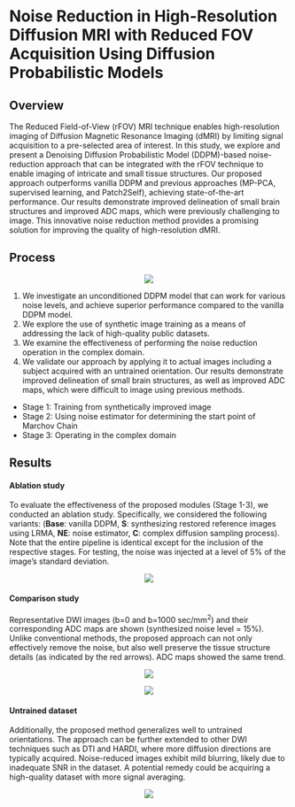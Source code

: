 # Noise Reduction in High-Resolution Diffusion MRI with Reduced FOV Acquisition Using Diffusion Probabilistic Models

## Overview
The Reduced Field-of-View (rFOV) MRI technique enables high-resolution imaging of Diffusion Magnetic Resonance Imaging (dMRI) by limiting signal acquisition to a pre-selected area of interest. In this study, we explore and present a Denoising Diffusion Probabilistic Model
(DDPM)-based noise-reduction approach that can be integrated with the rFOV technique to enable imaging of intricate and small tissue structures. Our proposed approach outperforms vanilla DDPM and previous approaches (MP-PCA, supervised learning, and Patch2Self), achieving state-of-the-art performance. Our results demonstrate improved delineation
of small brain structures and improved ADC maps, which were previously challenging to image. This innovative noise reduction method provides a promising solution for improving the quality of high-resolution dMRI.

## Process
<p align="center">
  <img src="https://i.ibb.co/TM5py0B/Fig1.png" />
</p>

1. We investigate an unconditioned DDPM model that can work for various
noise levels, and achieve superior performance compared to the vanilla
DDPM model.
2. We explore the use of synthetic image training as a means of addressing the
lack of high-quality public datasets.
3. We examine the effectiveness of performing the noise reduction operation in
the complex domain.
4. We validate our approach by applying it to actual images including a subject
acquired with an untrained orientation. Our results demonstrate improved
delineation of small brain structures, as well as improved ADC maps, which
were difficult to image using previous methods.

* Stage 1: Training from synthetically improved image
* Stage 2: Using noise estimator for determining the start point of Marchov Chain
* Stage 3: Operating in the complex domain

## Results
#### Ablation study
To evaluate the effectiveness of the proposed modules (Stage 1-3), we conducted an ablation study. Specifically, we considered the following variants: (**Base**: vanilla DDPM, **S**: synthesizing restored reference images using LRMA, **NE**: noise estimator, **C**: complex diffusion sampling process). Note that the entire pipeline is identical except for the inclusion of the respective stages. For testing, the noise was injected at a level of 5% of the image’s standard deviation.

<p align="center">
  <img src="https://i.ibb.co/7r85BBC/Fig2.png" />
</p>

#### Comparison study
Representative DWI images (b=0 and b=1000 sec/mm<sup>2</sup>) and their corresponding ADC maps are shown (synthesized noise level = 15%). Unlike conventional methods, the proposed approach can not only effectively remove the noise, but also well preserve the tissue structure details (as indicated by the red arrows). ADC maps showed the same trend.

<p align="center">
  <img src="https://i.ibb.co/Tcyfx0P/Fig3.png" />
</p>

<p align="center">
  <img src="https://i.ibb.co/QdL1vSH/Table.png" />
</p>

#### Untrained dataset
Additionally, the proposed method generalizes well to untrained orientations. The approach can be further extended to other DWI techniques such as DTI and HARDI, where more diffusion directions are typically acquired. Noise-reduced images exhibit mild blurring, likely due to inadequate SNR in the dataset. A potential remedy could be acquiring a high-quality dataset with more signal averaging.

<p align="center">
  <img src="https://i.ibb.co/0sRLZkF/Fig5.png" />
</p>
